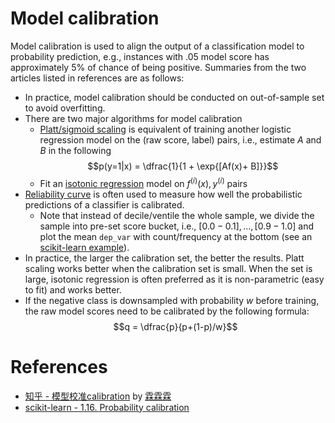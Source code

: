 # Model calibration

Model calibration is used to align the output of a classification model to probability prediction, e.g., instances with .05 model score has approximately 5% of chance of being positive. Summaries from the two articles listed in references are as follows:

- In practice, model calibration should be conducted on out-of-sample set to avoid overfitting.
- There are two major algorithms for model calibration
  - [Platt/sigmoid scaling](https://en.wikipedia.org/wiki/Platt_scaling) is equivalent of training another logistic regression model on the (raw score, label) pairs, i.e., estimate $A$ and $B$ in the following
  $$p(y=1|x) = \dfrac{1}{1 + \exp{[Af(x)+ B]}}$$
  - Fit an [isotonic regression](https://scikit-learn.org/stable/modules/isotonic.html#isotonic) model on $f^{(i)}(x), y^{(i)}$ pairs
- [Reliability curve](https://scikit-learn.org/stable/auto_examples/calibration/plot_compare_calibration.html) is often used to measure how well the probabilistic predictions of a classifier is calibrated.
  - Note that instead of decile/ventile the whole sample, we divide the sample into pre-set score bucket, i.e., $[0.0-0.1],...,[0.9-1.0]$ and plot the mean `dep_var` with count/frequency at the bottom (see an [scikit-learn example](https://scikit-learn.org/stable/auto_examples/calibration/plot_compare_calibration.html)).
- In practice, the larger the calibration set, the better the results. Platt scaling works better when the calibration set is small. When the set is large, isotonic regression is often preferred as it is non-parametric (easy to fit) and works better.
- If the negative class is downsampled with probability $w$ before training, the raw model scores need to be calibrated by the following formula:
$$q = \dfrac{p}{p+(1-p)/w}$$



# References
- [知乎 - 模型校准calibration](https://zhuanlan.zhihu.com/p/101766505) by [霖霖霖](https://www.zhihu.com/people/lin-lin-lin-zhu-75/activities)
- [scikit-learn - 1.16. Probability calibration](https://scikit-learn.org/stable/modules/calibration.html)